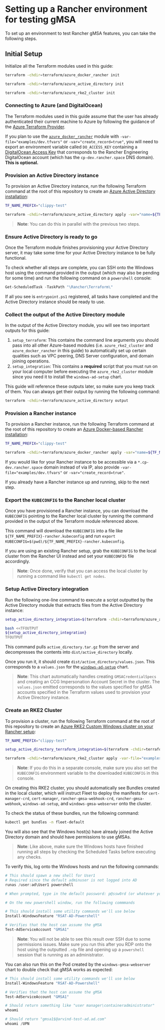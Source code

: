 # Setting up a Rancher environment for testing gMSA

To set up an environment to test Rancher gMSA features, you can take the following steps.

## Initial Setup

Initialize all the Terraform modules used in this guide:

```bash
terraform -chdir=terraform/azure_docker_rancher init

terraform -chdir=terraform/azure_active_directory init

terraform -chdir=terraform/azure_rke2_cluster init
```

### Connecting to Azure (and DigitalOcean)

The Terraform modules used in this guide assume that the user has already authenticated their current machine to Azure by following the guidance of the [Azure Terraform Provider](https://registry.terraform.io/providers/hashicorp/azurerm/latest/docs#authenticating-to-azure).

If you plan to use the [`azure_docker_rancher`](../../../terraform/azure_docker_rancher) module with `-var-file="examples/dev.tfvars"` or `-var="create_record=true"`, you will need to export an environment variable called `DO_ACCESS_KEY` containing a [DigitalOcean Access Key](https://docs.digitalocean.com/glossary/access-key/) that corresponds to the Rancher Engineering DigitalOcean account (which has the `cp-dev.rancher.space` DNS domain). **This is optional.**

### Provision an Active Directory instance

To provision an Active Directory instance, run the following Terraform command at the root of this repository to create an [Azure Active Directory installation](../../../terraform/azure_active_directory):

```bash
TF_NAME_PREFIX="clippy-test"

terraform -chdir=terraform/azure_active_directory apply -var="name=${TF_NAME_PREFIX}-ad"
```

> **Note**: You can do this in parallel with the previous two steps.

### Ensure Active Directory is ready to go

Once the Terraform module finishes provisioning your Active Directory server, it may take some time for your Active Directory instance to be fully functional.

To check whether all steps are complete, you can SSH onto the Windows host using the command provided in the output (which may also be pending for some time) and run the following command on a `powershell` console:

```powershell
Get-ScheduledTask -TaskPath "\Rancher\Terraform\"
```

If all you see is `entrypoint.ps1` registered, all tasks have completed and the Active Directory instance should be ready to use.

### Collect the output of the Active Directory module

In the output of the Active Directory module, you will see two important outputs for this guide:

1. `setup_terraform`: This contains the command line arguments you should pass into all other Azure-based modules (i.e. `azure_rke2_cluster` and `azure_docker_rancher` in this guide) to automatically set up certain qualities such as VPC peering, DNS Server configuration, and domain joining operations.
2. `setup_integration`: This contains a **required** script that you must run on your local computer before executing the `azure_rke2_cluster` module since you need it to install the `windows-ad-setup` chart.

This guide will reference these outputs later, so make sure you keep track of them. You can always get their output by running the following command:

```bash
terraform -chdir=terraform/azure_active_directory output
```

### Provision a Rancher instance

To provision a Rancher instance, run the following Terraform command at the root of this repository to create an [Azure Docker-based Rancher installation](../../../terraform/azure_docker_rancher):

```bash
TF_NAME_PREFIX="clippy-test"

terraform -chdir=terraform/azure_docker_rancher apply -var="name=${TF_NAME_PREFIX}-rancher"
```

If you would like for your Rancher instance to be accessible via a `*.cp-dev.rancher.space` domain instead of via IP, also provide `-var-file="examples/dev.tfvars"` or `-var="create_record=true"`.

If you already have a Rancher instance up and running, skip to the next step.

### Export the `KUBECONFIG` to the Rancher local cluster

Once you have provisioned a Rancher instance, you can download the `KUBECONFIG` pointing to the Rancher local cluster by running the command provided in the output of the Terraform module referenced above.

This command will download the `KUBECONFIG` into a file like `${TF_NAME_PREFIX}-rancher.kubeconfig` and run `export KUBECONFIG=$(pwd)/${TF_NAME_PREFIX}-rancher.kubeconfig`.

If you are using an existing Rancher setup, grab the `KUBECONFIG` to the local cluster from the Rancher UI instead and set your `KUBECONFIG` file accordingly.

> **Note**: Once done, verify that you can access the local cluster by running a command like `kubectl get nodes`.

### Setup Active Directory integration

Run the following one-line command to execute a script outputted by the Active Directory module that extracts files from the Active Directory instance:

```bash
setup_active_directory_integration=$(terraform -chdir=terraform/azure_active_directory output -raw setup_integration)

bash <<TFOUTPUT
${setup_active_directory_integration}
TFOUTPUT
```

This command pulls `active_directory.tar.gz` from the server and decompresses the contents into `dist/active_directory` locally.

Once you run it, it should create `dist/active_directory/values.json`. This corresponds to a `values.json` for the [`windows-ad-setup`](../../../charts/windows-ad-setup) chart.

> **Note**: This chart automatically handles creating `GMSACredentialSpecs` and creating an CCG Impersonation Account Secret in the cluster. The `values.json` emitted corresponds to the values specified for gMSA accounts specified in the Terraform values used to provision your Active Directory instance.

### Create an RKE2 Cluster

To provision a cluster, run the following Terraform command at the root of this repository to create an [Azure RKE2 Custom Windows cluster on your Rancher setup](../../../terraform/azure_rke2_cluster/):

```bash
TF_NAME_PREFIX="clippy-test"

setup_active_directory_terraform_integration=$(terraform -chdir=terraform/azure_active_directory output -raw setup_terraform)

terraform -chdir=terraform/azure_rke2_cluster apply -var-file="examples/gmsa.tfvars" -var="name=${TF_NAME_PREFIX}-cluster" ${setup_active_directory_terraform_integration}
```

> **Note**: If you do this in a separate console, make sure you also set the `KUBECONFIG` environment variable to the downloaded `KUBECONFIG` in this console.

On creating this RKE2 cluster, you should automatically see Bundles created in the local cluster, which will instruct Fleet to deploy the manifests for `cert-manager-crd`, `cert-manager`, `rancher-gmsa-webhook-crd`, `rancher-gmsa-webhook`, `windows-ad-setup`, and `windows-gmsa-webserver` onto the cluster.

To check the status of these bundles, run the following command:

```bash
kubectl get bundles -n fleet-default
```

You will also see that the Windows host(s) have already joined the Active Directory domain and should have permissions to use gMSAs.

> **Note**: Like above, make sure the Windows hosts have finished running all steps by checking the Scheduled Tasks before executing any checks.

To verify this, log onto the Windows hosts and run the following commands:

```powershell
# This should spawn a new shell for User1
# Required since the default adminuser is not logged into AD
runas /user:ad\User1 powershell

# When prompted, type in the default password: p@ssw0rd (or whatever you configured it to be)

# On the new powershell window, run the following commmands

# This should install some utility commands we'll use below
Install-WindowsFeature "RSAT-AD-Powershell"

# Verifies that the host can assume the gMSA
Test-AdServiceAccount "GMSA1"
```

> **Note**: You will not be able to see this result over SSH due to some permissions issues. Make sure you run this after you RDP onto the host using the outputted `.rdp` file and opening up a `powershell` session that is running as an administrator.

You can also run this on the Pod created by the `windows-gmsa-webserver` chart to double check that gMSA works as expected:

```powershell
# This should install some utility commands we'll use below
Install-WindowsFeature "RSAT-AD-Powershell"

# Verifies that the host can assume the gMSA
Test-AdServiceAccount "GMSA1"

# Should return something like "user manager\containeradministrator"
whoami

# Should return "gmsa1$@arvind-test-ad.ad.com"
whoami /UPN
```

